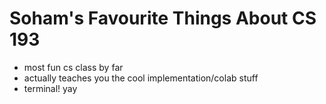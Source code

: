 # Soham's Favourite Things About CS 193
- most fun cs class by far
- actually teaches you the cool implementation/colab stuff
- terminal! yay

